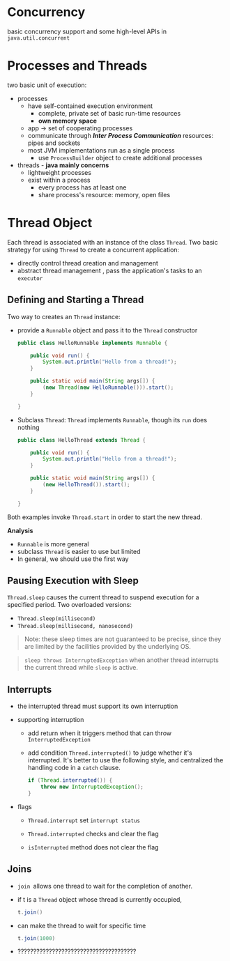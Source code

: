 # Concurrency

basic concurrency support  and some high-level APIs in `java.util.concurrent`

# Processes and Threads

two basic unit of execution:

- processes
  - have self-contained execution environment
    - complete, private set of basic run-time resources
    - **own memory space**
  - app -> set of cooperating processes
  - communicate through ***Inter Process Communication*** resources: pipes and sockets
  - most JVM implementations run as a single process
    - use `ProcessBuilder` object to create additional processes
- threads - **java mainly concerns**
  - lightweight processes
  - exist within a process
    - every process has at least one
    - share process's resource: memory, open files

# Thread Object

Each thread is associated with an instance of the class `Thread`. Two basic strategy for using `Thread` to create a concurrent application:

- directly control thread creation and management
- abstract thread management , pass the application's tasks to an `executor`

## Defining and Starting a Thread

Two way to creates an `Thread` instance:

- provide a `Runnable` object and pass it to the `Thread` constructor

  ```java
  public class HelloRunnable implements Runnable {
  
      public void run() {
          System.out.println("Hello from a thread!");
      }
  
      public static void main(String args[]) {
          (new Thread(new HelloRunnable())).start();
      }
  
  }
  ```

  

- Subclass `Thread`: `Thread` implements `Runnable`, though its `run` does nothing

  ```java
  public class HelloThread extends Thread {
  
      public void run() {
          System.out.println("Hello from a thread!");
      }
  
      public static void main(String args[]) {
          (new HelloThread()).start();
      }
  
  }
  ```

Both examples invoke `Thread.start` in order to start the new thread.

**Analysis**

- `Runnable` is more general
- subclass `Thread` is easier to use but limited
- In general, we should use the first way

## Pausing Execution with Sleep

`Thread.sleep` causes the current thread to suspend execution for a specified period. Two overloaded versions:

- `Thread.sleep(millisecond)`
- `Thread.sleep(millisecond, nanosecond)`

> Note: these sleep times are not guaranteed to be precise, since they are limited by the facilities provided by the underlying OS.

> `sleep throws InterruptedException` when another thread interrupts the current thread while `sleep` is active. 

## Interrupts

- the interrupted thread must support its own interruption

- supporting interruption

  - add return when it triggers method that can throw `InterruptedException`

  - add condition `Thread.interrupted()` to judge whether it's interrupted. It's better to use the following style, and centralized the handling code in a `catch` clause.

    ```java
    if (Thread.interrupted()) {
        throw new InterruptedException();
    }
    ```

- flags

  - `Thread.interrupt` set `interrupt status`

  - `Thread.interrupted` checks and clear the flag
  - `isInterrupted` method does not clear the flag

## Joins

- `join `allows one thread to wait for the completion of another.

- if t is a `Thread` object whose thread is currently occupied,

  ```java
  t.join()
  ```

- can make the thread to wait for specific time

  ```java
  t.join(1000)
  ```

- ??????????????????????????????????????

